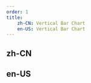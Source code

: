 ```yaml
---
order: 1
title:
    zh-CN: Vertical Bar Chart
    en-US: Vertical Bar Chart
---
```


## zh-CN

## en-US